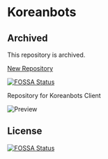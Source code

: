 # Koreanbots

## Archived

This repository is archived.

[New Repository](https://github.com/koreanbots/koreanbots)

[![FOSSA Status](https://app.fossa.com/api/projects/git%2Bgithub.com%2Fkoreanbots%2Fclient.svg?type=shield)](https://app.fossa.com/projects/git%2Bgithub.com%2Fkoreanbots%2Fclient?ref=badge_shield)

Repository for Koreanbots Client

![Preview](image/preview.png)

## License
[![FOSSA Status](https://app.fossa.com/api/projects/git%2Bgithub.com%2Fkoreanbots%2Fclient.svg?type=large)](https://app.fossa.com/projects/git%2Bgithub.com%2Fkoreanbots%2Fclient?ref=badge_large)

